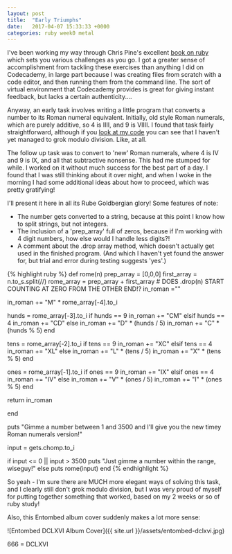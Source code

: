 ```yaml
---
layout: post
title:  "Early Triumphs"
date:   2017-04-07 15:33:33 +0000
categories: ruby week0 metal
---
```

I've been working my way through Chris Pine's excellent [book on ruby](https://pine.fm/LearnToProgram/) which sets you various challenges as you go. I got a greater sense of accomplishment from tackling these exercises than anything I did on Codecademy, in large part because I was creating files from scratch with a code editor, and then running them from the command line. The sort of virtual environment that Codecademy provides is great for giving instant feedback, but lacks a certain authenticity....

Anyway, an early task involves writing a little program that converts a number to its Roman numeral equivalent. Initially, old style Roman numerals, which are purely additive, so 4 is IIII, and 9 is VIIII. I found that task fairly straightforward, although if you [look at my code](https://github.com/yamiacat/ruby_practice/blob/master/nums_old_roman.rb) you can see that I haven't yet managed to grok modulo division. Like, at all.

The follow up task was to convert to 'new' Roman numerals, where 4 is IV and 9 is IX, and all that subtractive nonsense. This had me stumped for while. I worked on it without much success for the best part of a day. I found that I was still thinking about it over night, and when I woke in the morning I had some additional ideas about how to proceed, which was pretty gratifying!

I'll present it here in all its Rube Goldbergian glory! Some features of note:

- The number gets converted to a string, because at this point I know how to split strings, but not integers.
- The inclusion of a 'prep_array' full of zeros, because if I'm working with 4 digit numbers, how else would I handle less digits?!
- A comment about the .drop array method, which doesn't actually get used in the finished program. (And which I haven't yet found the answer for, but trial and error during testing suggests 'yes'.)

{% highlight ruby %}
def rome(n)
  prep_array = [0,0,0]
  first_array = n.to_s.split(//)
  rome_array = prep_array + first_array
     # DOES .drop(n) START COUNTING AT ZERO FROM THE OTHER END!?
 in_roman =""


in_roman += "M" * rome_array[-4].to_i

 hunds = rome_array[-3].to_i
  if hunds == 9
    in_roman += "CM"
  elsif hunds == 4
    in_roman += "CD"
  else
    in_roman += "D" * (hunds / 5) 
    in_roman += "C" * (hunds % 5) 
  end


 tens = rome_array[-2].to_i
  if tens == 9
    in_roman += "XC"
  elsif tens == 4
    in_roman += "XL"
  else
    in_roman += "L" * (tens / 5) 
    in_roman += "X" * (tens % 5) 
  end

 ones = rome_array[-1].to_i
  if ones == 9
    in_roman += "IX"
  elsif ones == 4
    in_roman += "IV"
  else
    in_roman += "V" * (ones / 5) 
    in_roman += "I" * (ones % 5) 
  end

  return in_roman

end

puts "Gimme a number between 1 and 3500 and I'll give you the new timey Roman numerals version!"

input = gets.chomp.to_i

if input <= 0 || input > 3500
  puts "Just gimme a number within the range, wiseguy!"
else
  puts rome(input)
end
{% endhighlight %}

So yeah - I'm sure there are MUCH more elegant ways of solving this task, and I clearly still don't grok modulo division, but I was very proud of myself for putting together something that worked, based on my 2 weeks or so of ruby study!

Also, this Entombed album cover suddenly makes a lot more sense:

![Entombed DCLXVI Album Cover]({{ site.url }}/assets/entombed-dclxvi.jpg)

666 = DCLXVI  
